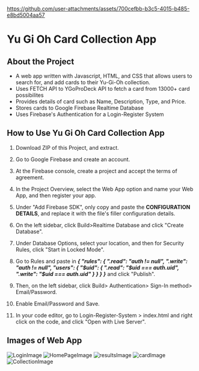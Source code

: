 


https://github.com/user-attachments/assets/700cefbb-b3c5-4015-b485-e8bd5004aa57

# Yu Gi Oh Card Collection App
## About the Project
- A web app written with Javascript, HTML, and CSS that allows users to search for, and add cards to their Yu-Gi-Oh collection.
- Uses FETCH API to YGoProDeck API to fetch a card from 13000+ card possibilites
- Provides details of card such as Name, Description, Type, and Price. 
- Stores cards to Google Firebase Realtime Database
- Uses Firebase's Authentication for a Login-Register System

## How to Use Yu Gi Oh Card Collection App
1. Download ZIP of this Project, and extract.
2. Go to Google Firebase and create an account.
3. At the Firebase console, create a project and accept the terms of agreement.

4. In the Project Overview, select the Web App option and name your Web App, and then register your app.
5. Under "Add Firebase SDK", only copy and paste the **CONFIGURATION DETAILS**, and replace it with the file's filler configuration details.
6. On the left sidebar, click Build>Realtime Database and click "Create Database".
7. Under Database Options, select your location, and then for Security Rules, click "Start in Locked Mode".
8. Go to Rules and paste in
  ***_{
  "rules": {
    ".read": "auth != null",
    ".write": "auth != null",
    "users": {
      "$uid": {
        ".read": "$uid === auth.uid",
        ".write": "$uid === auth.uid"
      }
    }
  }
}_***
and click "Publish".
9. Then, on the left sidebar, click Build> Authentication> Sign-In method> Email/Password.
10. Enable Email/Password and Save.
11. In your code editor, go to Login-Register-System > index.html and right click on the code, and click "Open with Live Server".

## Images of Web App
![LoginImage](https://github.com/manavkr0710/Yu-Gi-Oh-Card-Card-Collector/assets/111619717/5a700bd1-f859-48cc-b647-686bf3f91626)
![HomePageImage](https://github.com/manavkr0710/Yu-Gi-Oh-Card-Card-Collector/assets/111619717/a7c8d9ae-cbc3-4e73-9cd6-5a2e33b85d83)
![resultsImage](https://github.com/manavkr0710/Yu-Gi-Oh-Card-Card-Collector/assets/111619717/33699a2e-981f-4c0f-bdc7-b0e2631feb1c)
![cardImage](https://github.com/manavkr0710/Yu-Gi-Oh-Card-Card-Collector/assets/111619717/75169c77-c18b-43ef-b25f-591d5e140d4a)
![CollectionImage](https://github.com/manavkr0710/Yu-Gi-Oh-Card-Card-Collector/assets/111619717/271b5d59-b410-4dda-8b2f-a196c677e095)


